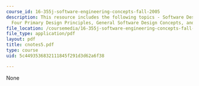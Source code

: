 ```yaml
---
course_id: 16-355j-software-engineering-concepts-fall-2005
description: This resource includes the following topics - Software Design Principles,
  Four Primary Design Principles, General Software Design Concepts, and Design Methods.
file_location: /coursemedia/16-355j-software-engineering-concepts-fall-2005/5c4493536832111845f291d3d62a6f38_cnotes5.pdf
file_type: application/pdf
layout: pdf
title: cnotes5.pdf
type: course
uid: 5c4493536832111845f291d3d62a6f38

---
```

None